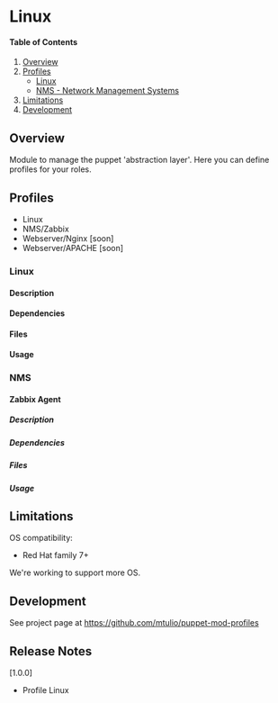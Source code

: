 # Linux

#### Table of Contents

1. [Overview](#overview)
2. [Profiles](#profiles)
    * [Linux](#linux)
    * [NMS - Network Management Systems](#nms)
3. [Limitations](#limitations)
4. [Development](#development)

## Overview

Module to manage the puppet 'abstraction layer'. Here you can define profiles for your roles.

## Profiles

* Linux
* NMS/Zabbix
* Webserver/Nginx [soon]
* Webserver/APACHE [soon]


### Linux

#### Description
#### Dependencies
#### Files
#### Usage

### NMS

#### Zabbix Agent

##### Description
##### Dependencies
##### Files
##### Usage


## Limitations

OS compatibility: 
* Red Hat family 7+ 

We're working to support more OS.

## Development

See project page at https://github.com/mtulio/puppet-mod-profiles

## Release Notes

[1.0.0]
* Profile Linux 

